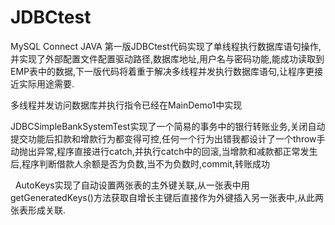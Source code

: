 # JDBCtest
MySQL Connect JAVA
第一版JDBCtest代码实现了单线程执行数据库语句操作,并实现了外部配置文件配置驱动路径,数据库地址,用户名与密码功能,能成功读取到EMP表中的数据,下一版代码将着重于解决多线程并发执行数据库语句,让程序更接近实际用途需要.
 



多线程并发访问数据库并执行指令已经在MainDemo1中实现




JDBCSimpleBankSystemTest实现了一个简易的事务中的银行转账业务,关闭自动提交功能后扣款和增款行为都变得可控,任何一个行为出错我都设计了一个throw手动抛出异常,程序直接进行catch,并执行catch中的回滚,当增款和减款都正常发生后,程序判断借款人余额是否为负数,当不为负数时,commit,转账成功

 
AutoKeys实现了自动设置两张表的主外键关联,从一张表中用getGeneratedKeys()方法获取自增长主键后直接作为外键插入另一张表中,从此两张表形成关联.
 
